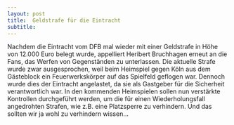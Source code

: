 ```yaml
---
layout: post
title:  Geldstrafe für die Eintracht
subtitle:  
---
```


Nachdem die Eintracht vom DFB mal wieder mit einer Geldstrafe in Höhe von 12.000 Euro belegt wurde, appelliert Heribert Bruchhagen erneut an die Fans, das Werfen von Gegenständen zu unterlassen. Die aktuelle Strafe wurde zwar ausgesprochen, weil beim Heimspiel gegen Köln aus dem Gästeblock ein Feuerwerkskörper auf das Spielfeld geflogen war. Dennoch wurde dies der Eintracht angelastet, da sie als Gastgeber für die Sicherheit verantwortlich war. In den kommenden Heimspielen sollen nun verstärkte Kontrollen durchgeführt werden, um die für einen Wiederholungsfall angedrohten Strafen, wie z.B. eine Platzsperre zu verhindern. Und das sollten wir ja wohl zu verhindern wissen...


